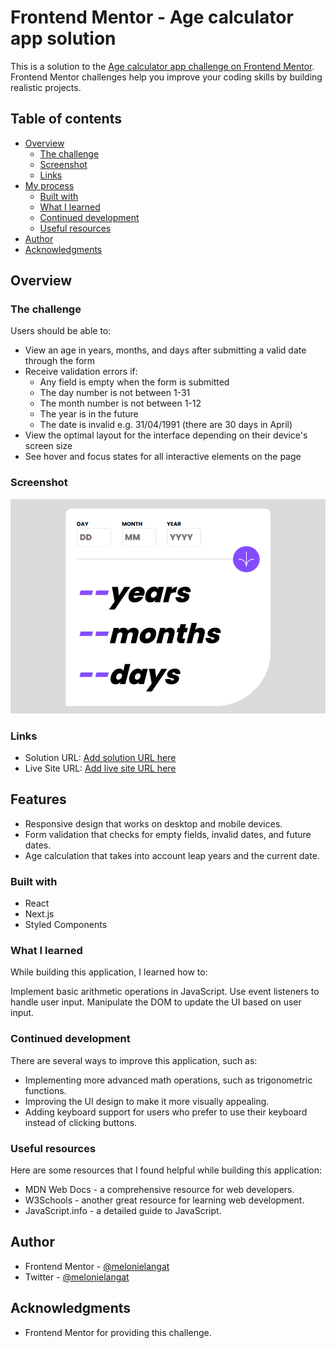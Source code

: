 # Frontend Mentor - Age calculator app solution

This is a solution to the [Age calculator app challenge on Frontend Mentor](https://www.frontendmentor.io/challenges/age-calculator-app-dF9DFFpj-Q). Frontend Mentor challenges help you improve your coding skills by building realistic projects. 

## Table of contents

- [Overview](#overview)
  - [The challenge](#the-challenge)
  - [Screenshot](#screenshot)
  - [Links](#links)
- [My process](#my-process)
  - [Built with](#built-with)
  - [What I learned](#what-i-learned)
  - [Continued development](#continued-development)
  - [Useful resources](#useful-resources)
- [Author](#author)
- [Acknowledgments](#acknowledgments)



## Overview

### The challenge

Users should be able to:

- View an age in years, months, and days after submitting a valid date through the form
- Receive validation errors if:
  - Any field is empty when the form is submitted
  - The day number is not between 1-31
  - The month number is not between 1-12
  - The year is in the future
  - The date is invalid e.g. 31/04/1991 (there are 30 days in April)
- View the optimal layout for the interface depending on their device's screen size
- See hover and focus states for all interactive elements on the page


### Screenshot

![](./ageScreenShot.png)



### Links

- Solution URL: [Add solution URL here](https://your-solution-url.com)
- Live Site URL: [Add live site URL here](https://your-live-site-url.com)

## Features

- Responsive design that works on desktop and mobile devices.
- Form validation that checks for empty fields, invalid dates, and future dates.
- Age calculation that takes into account leap years and the current date.

### Built with

- React
- Next.js
- Styled Components




### What I learned

While building this application, I learned how to:

Implement basic arithmetic operations in JavaScript.
Use event listeners to handle user input.
Manipulate the DOM to update the UI based on user input.





### Continued development

There are several ways to improve this application, such as:

- Implementing more advanced math operations, such as trigonometric functions.
- Improving the UI design to make it more visually appealing.
- Adding keyboard support for users who prefer to use their keyboard instead of clicking buttons.

### Useful resources

Here are some resources that I found helpful while building this application:

- MDN Web Docs - a comprehensive resource for web developers.
- W3Schools - another great resource for learning web development.
- JavaScript.info - a detailed guide to JavaScript.


## Author


- Frontend Mentor - [@melonielangat](https://www.frontendmentor.io/profile/melonielangat)
- Twitter - [@melonielangat](https://www.twitter.com/melonielangat)



## Acknowledgments

- Frontend Mentor for providing this challenge.




